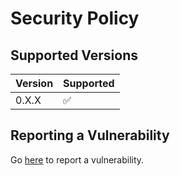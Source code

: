 # Security Policy

## Supported Versions

| Version | Supported          |
| ------- | ------------------ |
| 0.X.X   | :white_check_mark: |

## Reporting a Vulnerability

Go [here](https://github.com/LiamCoal/xor-random-encrypter/security/advisories) to report a vulnerability.
